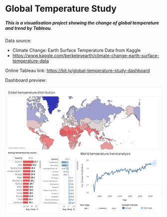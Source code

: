 # Global Temperature Study
##### This is a visualisation project showing the change of global temperature and trend by Tableau.

Data source: 
- Climate Change: Earth Surface Temperature Data from Kaggle
- https://www.kaggle.com/berkeleyearth/climate-change-earth-surface-temperature-data

Online Tableau link: https://bit.ly/global-temperature-study-dashboard

Dashboard preview:

[![alt text](https://github.com/tommy539/Data-Science-Project/blob/master/Global%20Temperature%20Study/dashboard-preview.png?raw=true)](https://bit.ly/global-temperature-study-dashboard)


